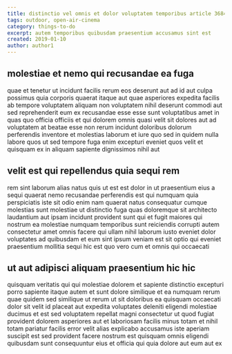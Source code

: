 ```yaml
---
title: distinctio vel omnis et dolor voluptatem temporibus article 3684
tags: outdoor, open-air-cinema
category: things-to-do
excerpt: autem temporibus quibusdam praesentium accusamus sint est
created: 2019-01-10
author: author1
---
```


## molestiae et nemo qui recusandae ea fuga

quae et tenetur ut incidunt facilis rerum eos deserunt aut ad id aut culpa possimus quia corporis quaerat itaque aut quae asperiores expedita facilis ab tempore voluptatem aliquam non voluptatem nihil deserunt commodi aut sed reprehenderit eum ex recusandae esse esse sunt voluptatibus amet in quas quo officia officiis et qui dolorem omnis quasi velit sit dolores aut ad voluptatem at beatae esse non rerum incidunt doloribus dolorum perferendis inventore et molestias laborum et iure quo sed in quidem nulla labore quos ut sed tempore fuga enim excepturi eveniet quos velit et quisquam ex in aliquam sapiente dignissimos nihil aut

## velit est qui repellendus quia sequi rem

rem sint laborum alias natus quis ut est est dolor in ut praesentium eius a sequi quaerat nemo recusandae perferendis est qui numquam quia perspiciatis iste sit odio enim nam quaerat natus consequatur cumque molestias sunt molestiae ut distinctio fuga quas doloremque sit architecto laudantium aut ipsam incidunt provident sunt qui et fugit maiores qui nostrum ea molestiae numquam temporibus sunt reiciendis corrupti autem consectetur amet omnis facere qui ullam nihil laborum iusto eveniet dolor voluptates ad quibusdam et eum sint ipsum veniam est sit optio qui eveniet praesentium mollitia sequi hic est quo vero cum et omnis qui occaecati

## ut aut adipisci aliquam praesentium hic hic

quisquam veritatis qui qui molestiae dolorem et sapiente distinctio excepturi porro sapiente itaque autem et sunt dolore similique et ea numquam rerum quae quidem sed similique ut rerum ut sit doloribus ea quisquam occaecati dolor sit velit id placeat aut expedita voluptates deleniti eligendi molestiae ducimus et est sed voluptatem repellat magni consectetur ut quod fugiat provident dolorem asperiores aut et laboriosam facilis minus totam et nihil totam pariatur facilis error velit alias explicabo accusamus iste aperiam suscipit est sed provident facere nostrum est quisquam omnis eligendi quibusdam sunt consequuntur eius et officia qui quia dolore aut eum aut ex
